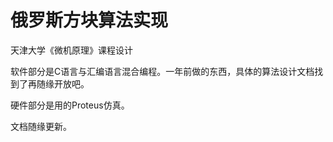 # 俄罗斯方块算法实现

天津大学《微机原理》课程设计

软件部分是C语言与汇编语言混合编程。一年前做的东西，具体的算法设计文档找到了再随缘开放吧。

硬件部分是用的Proteus仿真。

文档随缘更新。